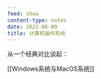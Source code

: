 ```yaml
---
feed: show
content-type: notes
date: 2022-06-09
title: 计算机操作系统
---
```

从一个经典对比谈起：

[[Windows系统与MacOS系统]]
